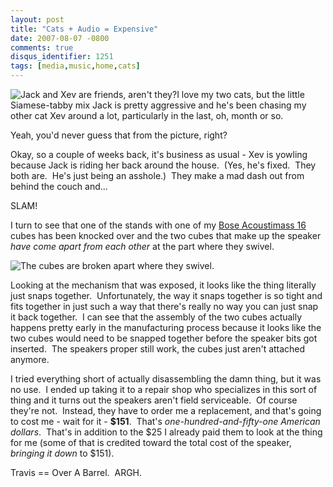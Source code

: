 ```yaml
---
layout: post
title: "Cats + Audio = Expensive"
date: 2007-08-07 -0800
comments: true
disqus_identifier: 1251
tags: [media,music,home,cats]
---
```

![Jack and Xev are friends, aren't
they?](https://hyqi8g.dm2301.livefilestore.com/y2p-2UjWg-YCsoL1nOnihhlREHHPIxNv4ISS77erCNxbULxIfD7sKKlY9Fl7H4eefxdKMZiGGM8m31FrFP3yqHmtACS8ySs6Yw85awpRShKiY0/20070807catfriends.jpg?psid=1)I
love my two cats, but the little Siamese-tabby mix Jack is pretty
aggressive and he's been chasing my other cat Xev around a lot,
particularly in the last, oh, month or so.

Yeah, you'd never guess that from the picture, right?

Okay, so a couple of weeks back, it's business as usual - Xev is yowling
because Jack is riding her back around the house.  (Yes, he's fixed. 
They both are.  He's just being an asshole.)  They make a mad dash out
from behind the couch and...

SLAM!

I turn to see that one of the stands with one of my [Bose Acoustimass
16](http://www.bose.com/controller?event=VIEW_PRODUCT_PAGE_EVENT&product=am16_surround_index)
cubes has been knocked over and the two cubes that make up the speaker
*have come apart from each other* at the part where they swivel.

![The cubes are broken apart where they
swivel.](https://hyqi8g.dm2301.livefilestore.com/y2pGpvECRdtv8hI9kJG2r_2F_2Umb4brAzcbRZW_P1Fti6smgqf26TZl8ckRdbYx4JWrO0Q8CDsMdvfvra_c3GcW51HfPFzd9eEo7IqcOeJ948/20070807brokenspeaker.jpg?psid=1)

Looking at the mechanism that was exposed, it looks like the thing
literally just snaps together.  Unfortunately, the way it snaps together
is so tight and fits together in just such a way that there's really no
way you can just snap it back together.  I can see that the assembly of
the two cubes actually happens pretty early in the manufacturing process
because it looks like the two cubes would need to be snapped together
before the speaker bits got inserted.  The speakers proper still work,
the cubes just aren't attached anymore.

I tried everything short of actually disassembling the damn thing, but
it was no use.  I ended up taking it to a repair shop who specializes in
this sort of thing and it turns out the speakers aren't field
serviceable.  Of course they're not.  Instead, they have to order me a
replacement, and that's going to cost me - wait for it - **\$151**. 
That's *one-hundred-and-fifty-one American dollars*.  That's in addition
to the \$25 I already paid them to look at the thing for me (some of
that is credited toward the total cost of the speaker, *bringing it
down* to \$151).

Travis == Over A Barrel.  ARGH.

